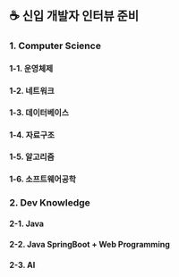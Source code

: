 ## ☕️ 신입 개발자 인터뷰 준비

### 1. Computer Science
#### 1-1. 운영체제
#### 1-2. 네트워크
#### 1-3. 데이터베이스
#### 1-4. 자료구조
#### 1-5. 알고리즘
#### 1-6. 소프트웨어공학    

### 2. Dev Knowledge
#### 2-1. Java
#### 2-2. Java SpringBoot + Web Programming
#### 2-3. AI
